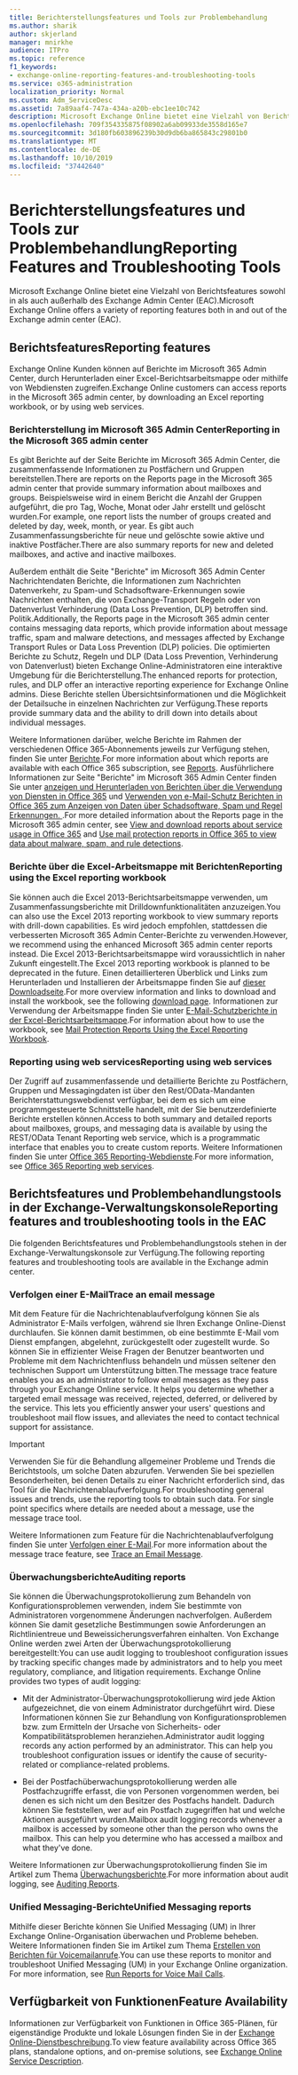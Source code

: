 ```yaml
---
title: Berichterstellungsfeatures und Tools zur Problembehandlung
ms.author: sharik
author: skjerland
manager: mnirkhe
audience: ITPro
ms.topic: reference
f1_keywords:
- exchange-online-reporting-features-and-troubleshooting-tools
ms.service: o365-administration
localization_priority: Normal
ms.custom: Adm_ServiceDesc
ms.assetid: 7a89aaf4-747a-434a-a20b-ebc1ee10c742
description: Microsoft Exchange Online bietet eine Vielzahl von Berichtsfeatures sowohl in als auch außerhalb des Exchange Admin Center (EAC).
ms.openlocfilehash: 709f354335875f08902a6ab09933de3558d165e7
ms.sourcegitcommit: 3d180fb603896239b30d9db6ba865843c29801b0
ms.translationtype: MT
ms.contentlocale: de-DE
ms.lasthandoff: 10/10/2019
ms.locfileid: "37442640"
---
```

# <a name="reporting-features-and-troubleshooting-tools"></a><span data-ttu-id="1b1b9-103">Berichterstellungsfeatures und Tools zur Problembehandlung</span><span class="sxs-lookup"><span data-stu-id="1b1b9-103">Reporting Features and Troubleshooting Tools</span></span>

<span data-ttu-id="1b1b9-104">Microsoft Exchange Online bietet eine Vielzahl von Berichtsfeatures sowohl in als auch außerhalb des Exchange Admin Center (EAC).</span><span class="sxs-lookup"><span data-stu-id="1b1b9-104">Microsoft Exchange Online offers a variety of reporting features both in and out of the Exchange admin center (EAC).</span></span>
  
## <a name="reporting-features"></a><span data-ttu-id="1b1b9-105">Berichtsfeatures</span><span class="sxs-lookup"><span data-stu-id="1b1b9-105">Reporting features</span></span>

<span data-ttu-id="1b1b9-106">Exchange Online Kunden können auf Berichte im Microsoft 365 Admin Center, durch Herunterladen einer Excel-Berichtsarbeitsmappe oder mithilfe von Webdiensten zugreifen.</span><span class="sxs-lookup"><span data-stu-id="1b1b9-106">Exchange Online customers can access reports in the Microsoft 365 admin center, by downloading an Excel reporting workbook, or by using web services.</span></span>
  
### <a name="reporting-in-the-microsoft-365-admin-center"></a><span data-ttu-id="1b1b9-107">Berichterstellung im Microsoft 365 Admin Center</span><span class="sxs-lookup"><span data-stu-id="1b1b9-107">Reporting in the Microsoft 365 admin center</span></span>

<span data-ttu-id="1b1b9-108">Es gibt Berichte auf der Seite Berichte im Microsoft 365 Admin Center, die zusammenfassende Informationen zu Postfächern und Gruppen bereitstellen.</span><span class="sxs-lookup"><span data-stu-id="1b1b9-108">There are reports on the Reports page in the Microsoft 365 admin center that provide summary information about mailboxes and groups.</span></span> <span data-ttu-id="1b1b9-109">Beispielsweise wird in einem Bericht die Anzahl der Gruppen aufgeführt, die pro Tag, Woche, Monat oder Jahr erstellt und gelöscht wurden.</span><span class="sxs-lookup"><span data-stu-id="1b1b9-109">For example, one report lists the number of groups created and deleted by day, week, month, or year.</span></span> <span data-ttu-id="1b1b9-110">Es gibt auch Zusammenfassungsberichte für neue und gelöschte sowie aktive und inaktive Postfächer.</span><span class="sxs-lookup"><span data-stu-id="1b1b9-110">There are also summary reports for new and deleted mailboxes, and active and inactive mailboxes.</span></span> 
  
<span data-ttu-id="1b1b9-111">Außerdem enthält die Seite "Berichte" im Microsoft 365 Admin Center Nachrichtendaten Berichte, die Informationen zum Nachrichten Datenverkehr, zu Spam-und Schadsoftware-Erkennungen sowie Nachrichten enthalten, die von Exchange-Transport Regeln oder von Datenverlust Verhinderung (Data Loss Prevention, DLP) betroffen sind. Politik.</span><span class="sxs-lookup"><span data-stu-id="1b1b9-111">Additionally, the Reports page in the Microsoft 365 admin center contains messaging data reports, which provide information about message traffic, spam and malware detections, and messages affected by Exchange Transport Rules or Data Loss Prevention (DLP) policies.</span></span> <span data-ttu-id="1b1b9-112">Die optimierten Berichte zu Schutz, Regeln und DLP (Data Loss Prevention, Verhinderung von Datenverlust) bieten Exchange Online-Administratoren eine interaktive Umgebung für die Berichterstellung.</span><span class="sxs-lookup"><span data-stu-id="1b1b9-112">The enhanced reports for protection, rules, and DLP offer an interactive reporting experience for Exchange Online admins.</span></span> <span data-ttu-id="1b1b9-113">Diese Berichte stellen Übersichtsinformationen und die Möglichkeit der Detailsuche in einzelnen Nachrichten zur Verfügung.</span><span class="sxs-lookup"><span data-stu-id="1b1b9-113">These reports provide summary data and the ability to drill down into details about individual messages.</span></span>
  
<span data-ttu-id="1b1b9-114">Weitere Informationen darüber, welche Berichte im Rahmen der verschiedenen Office 365-Abonnements jeweils zur Verfügung stehen, finden Sie unter [Berichte](../office-365-platform-service-description/reports.md).</span><span class="sxs-lookup"><span data-stu-id="1b1b9-114">For more information about which reports are available with each Office 365 subscription, see [Reports](../office-365-platform-service-description/reports.md).</span></span> <span data-ttu-id="1b1b9-115">Ausführlichere Informationen zur Seite "Berichte" im Microsoft 365 Admin Center finden Sie unter [anzeigen und Herunterladen von Berichten über die Verwendung von Diensten in Office 365](https://go.microsoft.com/fwlink/p/?LinkId=401187) und [Verwenden von e-Mail-Schutz Berichten in Office 365 zum Anzeigen von Daten über Schadsoftware, Spam und Regel Erkennungen. ](https://go.microsoft.com/fwlink/p/?LinkID=401102).</span><span class="sxs-lookup"><span data-stu-id="1b1b9-115">For more detailed information about the Reports page in the Microsoft 365 admin center, see [View and download reports about service usage in Office 365](https://go.microsoft.com/fwlink/p/?LinkId=401187) and [Use mail protection reports in Office 365 to view data about malware, spam, and rule detections](https://go.microsoft.com/fwlink/p/?LinkID=401102).</span></span>
  
### <a name="reporting-using-the-excel-reporting-workbook"></a><span data-ttu-id="1b1b9-116">Berichte über die Excel-Arbeitsmappe mit Berichten</span><span class="sxs-lookup"><span data-stu-id="1b1b9-116">Reporting using the Excel reporting workbook</span></span>

<span data-ttu-id="1b1b9-117">Sie können auch die Excel 2013-Berichtsarbeitsmappe verwenden, um Zusammenfassungsberichte mit Drilldownfunktionalitäten anzuzeigen.</span><span class="sxs-lookup"><span data-stu-id="1b1b9-117">You can also use the Excel 2013 reporting workbook to view summary reports with drill-down capabilities.</span></span> <span data-ttu-id="1b1b9-118">Es wird jedoch empfohlen, stattdessen die verbesserten Microsoft 365 Admin Center-Berichte zu verwenden.</span><span class="sxs-lookup"><span data-stu-id="1b1b9-118">However, we recommend using the enhanced Microsoft 365 admin center reports instead.</span></span> <span data-ttu-id="1b1b9-119">Die Excel 2013-Berichtsarbeitsmappe wird voraussichtlich in naher Zukunft eingestellt.</span><span class="sxs-lookup"><span data-stu-id="1b1b9-119">The Excel 2013 reporting workbook is planned to be deprecated in the future.</span></span> <span data-ttu-id="1b1b9-120">Einen detaillierteren Überblick und Links zum Herunterladen und Installieren der Arbeitsmappe finden Sie auf [dieser Downloadseite](https://go.microsoft.com/fwlink/p/?LinkId=271776).</span><span class="sxs-lookup"><span data-stu-id="1b1b9-120">For more overview information and links to download and install the workbook, see the following [download page](https://go.microsoft.com/fwlink/p/?LinkId=271776).</span></span> <span data-ttu-id="1b1b9-121">Informationen zur Verwendung der Arbeitsmappe finden Sie unter [E-Mail-Schutzberichte in der Excel-Berichtsarbeitsmappe](https://go.microsoft.com/fwlink/p/?LinkId=285211).</span><span class="sxs-lookup"><span data-stu-id="1b1b9-121">For information about how to use the workbook, see [Mail Protection Reports Using the Excel Reporting Workbook](https://go.microsoft.com/fwlink/p/?LinkId=285211).</span></span> 
  
### <a name="reporting-using-web-services"></a><span data-ttu-id="1b1b9-122">Reporting using web services</span><span class="sxs-lookup"><span data-stu-id="1b1b9-122">Reporting using web services</span></span>

<span data-ttu-id="1b1b9-123">Der Zugriff auf zusammenfassende und detaillierte Berichte zu Postfächern, Gruppen und Messagingdaten ist über den Rest/OData-Mandanten Berichterstattungswebdienst verfügbar, bei dem es sich um eine programmgesteuerte Schnittstelle handelt, mit der Sie benutzerdefinierte Berichte erstellen können.</span><span class="sxs-lookup"><span data-stu-id="1b1b9-123">Access to both summary and detailed reports about mailboxes, groups, and messaging data is available by using the REST/OData Tenant Reporting web service, which is a programmatic interface that enables you to create custom reports.</span></span> <span data-ttu-id="1b1b9-124">Weitere Informationen finden Sie unter [Office 365 Reporting-Webdienste](https://go.microsoft.com/fwlink/p/?LinkId=287041).</span><span class="sxs-lookup"><span data-stu-id="1b1b9-124">For more information, see [Office 365 Reporting web services](https://go.microsoft.com/fwlink/p/?LinkId=287041).</span></span>
  
## <a name="reporting-features-and-troubleshooting-tools-in-the-eac"></a><span data-ttu-id="1b1b9-125">Berichtsfeatures und Problembehandlungstools in der Exchange-Verwaltungskonsole</span><span class="sxs-lookup"><span data-stu-id="1b1b9-125">Reporting features and troubleshooting tools in the EAC</span></span>

<span data-ttu-id="1b1b9-126">Die folgenden Berichtsfeatures und Problembehandlungstools stehen in der Exchange-Verwaltungskonsole zur Verfügung.</span><span class="sxs-lookup"><span data-stu-id="1b1b9-126">The following reporting features and troubleshooting tools are available in the Exchange admin center.</span></span>
  
### <a name="trace-an-email-message"></a><span data-ttu-id="1b1b9-127">Verfolgen einer E-Mail</span><span class="sxs-lookup"><span data-stu-id="1b1b9-127">Trace an email message</span></span>

<span data-ttu-id="1b1b9-p106">Mit dem Feature für die Nachrichtenablaufverfolgung können Sie als Administrator E-Mails verfolgen, während sie Ihren Exchange Online-Dienst durchlaufen. Sie können damit bestimmen, ob eine bestimmte E-Mail vom Dienst empfangen, abgelehnt, zurückgestellt oder zugestellt wurde. So können Sie in effizienter Weise Fragen der Benutzer beantworten und Probleme mit dem Nachrichtenfluss behandeln und müssen seltener den technischen Support um Unterstützung bitten.</span><span class="sxs-lookup"><span data-stu-id="1b1b9-p106">The message trace feature enables you as an administrator to follow email messages as they pass through your Exchange Online service. It helps you determine whether a targeted email message was received, rejected, deferred, or delivered by the service. This lets you efficiently answer your users' questions and troubleshoot mail flow issues, and alleviates the need to contact technical support for assistance.</span></span>
  
> [!IMPORTANT]
> <span data-ttu-id="1b1b9-p107">Verwenden Sie für die Behandlung allgemeiner Probleme und Trends die Berichtstools, um solche Daten abzurufen. Verwenden Sie bei speziellen Besonderheiten, bei denen Details zu einer Nachricht erforderlich sind, das Tool für die Nachrichtenablaufverfolgung.</span><span class="sxs-lookup"><span data-stu-id="1b1b9-p107">For troubleshooting general issues and trends, use the reporting tools to obtain such data. For single point specifics where details are needed about a message, use the message trace tool.</span></span> 
  
<span data-ttu-id="1b1b9-133">Weitere Informationen zum Feature für die Nachrichtenablaufverfolgung finden Sie unter [Verfolgen einer E-Mail](https://go.microsoft.com/fwlink/p/?LinkId=271777).</span><span class="sxs-lookup"><span data-stu-id="1b1b9-133">For more information about the message trace feature, see [Trace an Email Message](https://go.microsoft.com/fwlink/p/?LinkId=271777).</span></span>
  
### <a name="auditing-reports"></a><span data-ttu-id="1b1b9-134">Überwachungsberichte</span><span class="sxs-lookup"><span data-stu-id="1b1b9-134">Auditing reports</span></span>

<span data-ttu-id="1b1b9-p108">Sie können die Überwachungsprotokollierung zum Behandeln von Konfigurationsproblemen verwenden, indem Sie bestimmte von Administratoren vorgenommene Änderungen nachverfolgen. Außerdem können Sie damit gesetzliche Bestimmungen sowie Anforderungen an Richtlinientreue und Beweissicherungsverfahren einhalten. Von Exchange Online werden zwei Arten der Überwachungsprotokollierung bereitgestellt:</span><span class="sxs-lookup"><span data-stu-id="1b1b9-p108">You can use audit logging to troubleshoot configuration issues by tracking specific changes made by administrators and to help you meet regulatory, compliance, and litigation requirements. Exchange Online provides two types of audit logging:</span></span>
  
- <span data-ttu-id="1b1b9-p109">Mit der Administrator-Überwachungsprotokollierung wird jede Aktion aufgezeichnet, die von einem Administrator durchgeführt wird. Diese Informationen können Sie zur Behandlung von Konfigurationsproblemen bzw. zum Ermitteln der Ursache von Sicherheits- oder Kompatibilitätsproblemen heranziehen.</span><span class="sxs-lookup"><span data-stu-id="1b1b9-p109">Administrator audit logging records any action performed by an administrator. This can help you troubleshoot configuration issues or identify the cause of security-related or compliance-related problems.</span></span> 
    
- <span data-ttu-id="1b1b9-p110">Bei der Postfachüberwachungsprotokollierung werden alle Postfachzugriffe erfasst, die von Personen vorgenommen werden, bei denen es sich nicht um den Besitzer des Postfachs handelt. Dadurch können Sie feststellen, wer auf ein Postfach zugegriffen hat und welche Aktionen ausgeführt wurden.</span><span class="sxs-lookup"><span data-stu-id="1b1b9-p110">Mailbox audit logging records whenever a mailbox is accessed by someone other than the person who owns the mailbox. This can help you determine who has accessed a mailbox and what they've done.</span></span> 
    
<span data-ttu-id="1b1b9-141">Weitere Informationen zur Überwachungsprotokollierung finden Sie im Artikel zum Thema [Überwachungsberichte](https://go.microsoft.com/fwlink/p/?LinkId=271779).</span><span class="sxs-lookup"><span data-stu-id="1b1b9-141">For more information about audit logging, see [Auditing Reports](https://go.microsoft.com/fwlink/p/?LinkId=271779).</span></span>
  
### <a name="unified-messaging-reports"></a><span data-ttu-id="1b1b9-142">Unified Messaging-Berichte</span><span class="sxs-lookup"><span data-stu-id="1b1b9-142">Unified Messaging reports</span></span>

<span data-ttu-id="1b1b9-p111">Mithilfe dieser Berichte können Sie Unified Messaging (UM) in Ihrer Exchange Online-Organisation überwachen und Probleme beheben. Weitere Informationen finden Sie im Artikel zum Thema [Erstellen von Berichten für Voicemailanrufe](https://go.microsoft.com/fwlink/p/?LinkId=287042).</span><span class="sxs-lookup"><span data-stu-id="1b1b9-p111">You can use these reports to monitor and troubleshoot Unified Messaging (UM) in your Exchange Online organization. For more information, see [Run Reports for Voice Mail Calls](https://go.microsoft.com/fwlink/p/?LinkId=287042).</span></span>
  
## <a name="feature-availability"></a><span data-ttu-id="1b1b9-145">Verfügbarkeit von Funktionen</span><span class="sxs-lookup"><span data-stu-id="1b1b9-145">Feature Availability</span></span>

<span data-ttu-id="1b1b9-146">Informationen zur Verfügbarkeit von Funktionen in Office 365-Plänen, für eigenständige Produkte und lokale Lösungen finden Sie in der [Exchange Online-Dienstbeschreibung](exchange-online-service-description.md).</span><span class="sxs-lookup"><span data-stu-id="1b1b9-146">To view feature availability across Office 365 plans, standalone options, and on-premise solutions, see [Exchange Online Service Description](exchange-online-service-description.md).</span></span>
  

